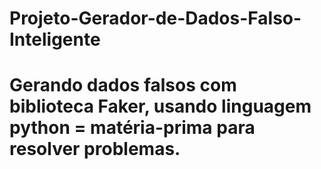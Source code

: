 # Projeto-Gerador-de-Dados-Falso-Inteligente
# Gerando dados falsos com biblioteca Faker, usando linguagem python = matéria-prima para resolver problemas.
